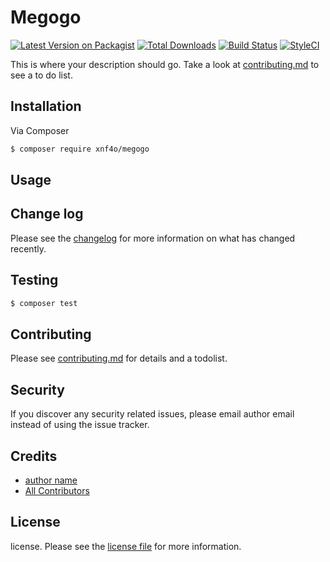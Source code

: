 # Megogo

[![Latest Version on Packagist][ico-version]][link-packagist]
[![Total Downloads][ico-downloads]][link-downloads]
[![Build Status][ico-travis]][link-travis]
[![StyleCI][ico-styleci]][link-styleci]

This is where your description should go. Take a look at [contributing.md](contributing.md) to see a to do list.

## Installation

Via Composer

``` bash
$ composer require xnf4o/megogo
```

## Usage

## Change log

Please see the [changelog](changelog.md) for more information on what has changed recently.

## Testing

``` bash
$ composer test
```

## Contributing

Please see [contributing.md](contributing.md) for details and a todolist.

## Security

If you discover any security related issues, please email author email instead of using the issue tracker.

## Credits

- [author name][link-author]
- [All Contributors][link-contributors]

## License

license. Please see the [license file](license.md) for more information.

[ico-version]: https://img.shields.io/packagist/v/xnf4o/megogo.svg?style=flat-square
[ico-downloads]: https://img.shields.io/packagist/dt/xnf4o/megogo.svg?style=flat-square
[ico-travis]: https://img.shields.io/travis/xnf4o/megogo/master.svg?style=flat-square
[ico-styleci]: https://styleci.io/repos/12345678/shield

[link-packagist]: https://packagist.org/packages/xnf4o/megogo
[link-downloads]: https://packagist.org/packages/xnf4o/megogo
[link-travis]: https://travis-ci.org/xnf4o/megogo
[link-styleci]: https://styleci.io/repos/12345678
[link-author]: https://github.com/xnf4o
[link-contributors]: ../../contributors
